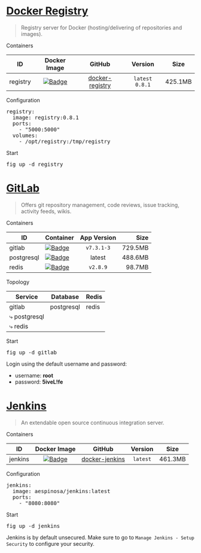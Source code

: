 # [Docker Registry](https://github.com/docker/docker-registry)

> Registry server for Docker (hosting/delivering of repositories and images).

Containers

|ID           |Docker Image                                                                                                 |GitHub                                                                    |Version         |Size   |
|:-----------:|:-----------------------------------------------------------------------------------------------------------:|:------------------------------------------------------------------------:|:--------------:|:-----:|
|registry     |[![Badge](http://dockeri.co/image/library/registry)](https://registry.hub.docker.com/u/library/registry/)    |[docker-registry](https://github.com/docker/docker-registry)              |`latest` `0.8.1`|425.1MB|

Configuration

<pre>
registry:
  image: registry:0.8.1
  ports:
    - "5000:5000"
  volumes:
    - /opt/registry:/tmp/registry
</pre>

Start

<pre>
fig up -d registry
</pre>



# [GitLab](https://about.gitlab.com/)

> Offers git repository management, code reviews, issue tracking, activity feeds, wikis.

Containers

|ID        |Container                                                                                                |App Version    |Size   |
|----------|---------------------------------------------------------------------------------------------------------|:-------------:|------:|
|gitlab    |[![Badge](http://dockeri.co/image/sameersbn/gitlab)](https://github.com/sameersbn/docker-gitlab)         |`v7.3.1-3`     |729.5MB|
|postgresql|[![Badge](http://dockeri.co/image/orchardup/postgresql)](https://github.com/orchardup/docker-postgresql) |latest         |488.6MB|
|redis     |[![Badge](http://dockeri.co/image/_/redis)](https://registry.hub.docker.com/_/redis/)                    |`v2.8.9`       | 98.7MB|

Topology

|Service             |Database  |Redis|
|--------------------|----------|-----|
|gitlab              |postgresql|redis|
| &#x2937; postgresql|          |     |
| &#x2937; redis     |          |     |

Start

<pre>
fig up -d gitlab
</pre>

Login using the default username and password:

* username: **root**
* password: **5iveL!fe**



# [Jenkins](http://jenkins-ci.org/)

> An extendable open source continuous integration server.

Containers

|ID           |Docker Image                                                                                                 |GitHub                                                                    |Version         |Size   |
|:-----------:|:-----------------------------------------------------------------------------------------------------------:|:------------------------------------------------------------------------:|:--------------:|:-----:|
|jenkins      |[![Badge](http://dockeri.co/image/aespinosa/jenkins)](https://registry.hub.docker.com/u/aespinosa/jenkins/)  |[docker-jenkins](https://github.com/aespinosa/docker-jenkins)             |`latest`        |461.3MB|

Configuration

<pre>
jenkins:
  image: aespinosa/jenkins:latest
  ports:
    - "8080:8080"
</pre>

Start

<pre>
fig up -d jenkins
</pre>

Jenkins is by default unsecured. Make sure to go to `Manage Jenkins - Setup Security` to configure your security.
